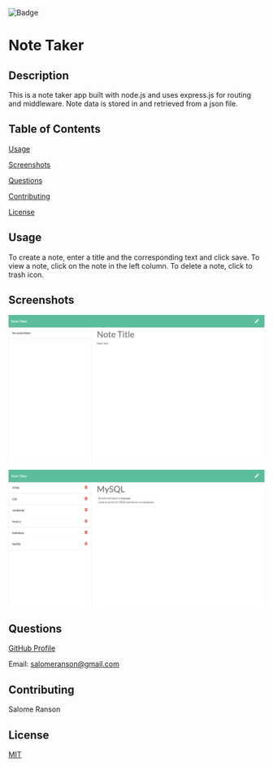 
   ![Badge](https://badgen.net/badge/license/MIT/blue)
   
   # Note Taker

   ## Description
  This is a note taker app built with node.js and uses express.js for routing and middleware. Note data is stored in and retrieved from a json file. 

  ## Table of Contents
  

  [Usage](https://github.com/sranson/note-taker#Usage)

  [Screenshots](https://github.com/sranson/note-taker#Screenshots)

  [Questions](https://github.com/sranson/note-taker#Questions)

  [Contributing](https://github.com/sranson/note-taker#Contributing)

  [License](https://github.com/sranson/note-taker#License)
  


   ## Usage
   To create a note, enter a title and the corresponding text and click save. To view a note, click on the note in the left column. To delete a note, click to trash icon.

   ## Screenshots
   ![Day Planner](/public/assets/images/NoteTakerScreenshot1.png)
   
   ![Day Planner](/public/assets/images/NoteTakerScreenshot2.png)

   ## Questions
   [GitHub Profile](https://github.com/sranson)

   Email: salomeranson@gmail.com
   
   ## Contributing
   Salome Ranson

   ## License
   [MIT](https://choosealicense.com/licenses/mit/)